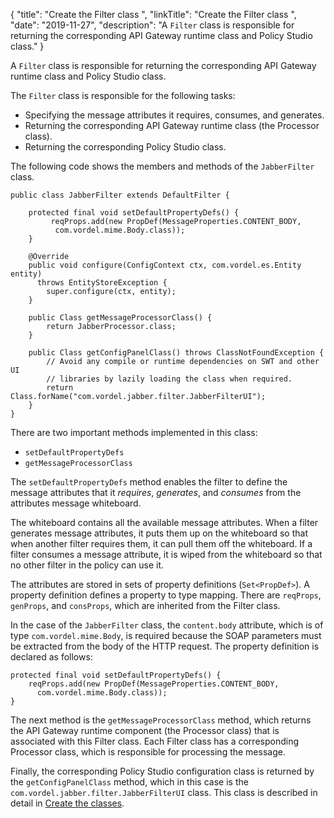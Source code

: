 {
"title": "Create the Filter class ",
"linkTitle": "Create the Filter class ",
"date": "2019-11-27",
"description": "A `Filter` class is responsible for returning the corresponding API Gateway runtime class and Policy Studio class."
}
﻿

A `Filter` class is responsible for returning the corresponding API Gateway runtime class and Policy Studio class.

The `Filter` class is responsible for the following tasks:

-   Specifying the message attributes it requires, consumes, and generates.
-   Returning the corresponding API Gateway runtime class (the Processor class).
-   Returning the corresponding Policy Studio class.

The following code shows the members and methods of the `JabberFilter` class.

``` {space="preserve"}
public class JabberFilter extends DefaultFilter {

    protected final void setDefaultPropertyDefs() {
         reqProps.add(new PropDef(MessageProperties.CONTENT_BODY, 
          com.vordel.mime.Body.class));
    }

    @Override
    public void configure(ConfigContext ctx, com.vordel.es.Entity entity)
      throws EntityStoreException {
        super.configure(ctx, entity);
    }

    public Class getMessageProcessorClass() {
        return JabberProcessor.class;
    }

    public Class getConfigPanelClass() throws ClassNotFoundException {
        // Avoid any compile or runtime dependencies on SWT and other UI
        // libraries by lazily loading the class when required.
        return Class.forName("com.vordel.jabber.filter.JabberFilterUI");
    }
}
```

There are two important methods implemented in this class:

-   `setDefaultPropertyDefs`
-   `getMessageProcessorClass`

The `setDefaultPropertyDefs` method enables the filter to define the message attributes that it *requires*, *generates*, and *consumes* from the attributes message whiteboard.

The whiteboard contains all the available message attributes. When a filter generates message attributes, it puts them up on the whiteboard so that when another filter requires them, it can pull them off the whiteboard. If a filter consumes a message attribute, it is wiped from the whiteboard so that no other filter in the policy can use it.

The attributes are stored in sets of property definitions (`Set<PropDef>`). A property definition defines a property to type mapping. There are `reqProps`, `genProps`, and `consProps`, which are inherited from the Filter class.

In the case of the `JabberFilter` class, the `content.body` attribute, which is of type `com.vordel.mime.Body`, is required because the SOAP parameters must be extracted from the body of the HTTP request. The property definition is declared as follows:

``` {space="preserve"}
protected final void setDefaultPropertyDefs() {
    reqProps.add(new PropDef(MessageProperties.CONTENT_BODY, 
      com.vordel.mime.Body.class));
}
```

The next method is the `getMessageProcessorClass` method, which returns the API Gateway runtime component (the Processor class) that is associated with this Filter class. Each Filter class has a corresponding Processor class, which is responsible for processing the message.

Finally, the corresponding Policy Studio configuration class is returned by the `getConfigPanelClass` method, which in this case is the `com.vordel.jabber.filter.JabberFilterUI` class. This class is described in detail in [Create the classes](extkit_create_psclasses.htm).
